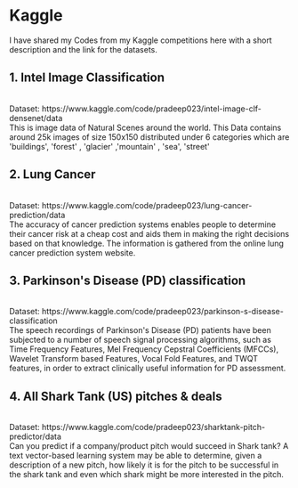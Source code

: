 # Kaggle
I have shared my Codes from my Kaggle competitions here with a short description and the link for the datasets.
<br>
## 1. Intel Image Classification 
<br>
Dataset: https://www.kaggle.com/code/pradeep023/intel-image-clf-densenet/data
<br>
This is image data of Natural Scenes around the world. 
This Data contains around 25k images of size 150x150 distributed under 6 categories which are 'buildings', 'forest' , 'glacier' ,'mountain' , 'sea', 'street' 

## 2. Lung Cancer
<br>
Dataset: https://www.kaggle.com/code/pradeep023/lung-cancer-prediction/data
<br>
The accuracy of cancer prediction systems enables people to determine their cancer risk at a cheap cost and aids
them in making the right decisions based on that knowledge. The information is gathered from the online lung cancer prediction system website.

## 3. Parkinson's Disease (PD) classification
<br>
Dataset: https://www.kaggle.com/code/pradeep023/parkinson-s-disease-classification
<br>
The speech recordings of Parkinson's Disease (PD) patients have been subjected to a number of speech signal processing algorithms, such as
Time Frequency Features, Mel Frequency Cepstral Coefficients (MFCCs),
Wavelet Transform based Features, Vocal Fold Features, and TWQT features, in order to extract clinically useful information for PD assessment.

## 4. All Shark Tank (US) pitches & deals
<br>
Dataset: https://www.kaggle.com/code/pradeep023/sharktank-pitch-predictor/data
<br>
Can you predict if a company/product pitch would succeed in Shark tank?
A text vector-based learning system may be able to determine, given a description of a new pitch, 
how likely it is for the pitch to be successful in the shark tank and even which shark might be more interested in the pitch.
